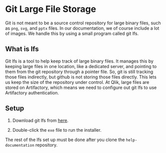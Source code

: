 # Git Large File Storage

Git is not meant to be a source control repository for large binary files, such as `png`, `svg`, and `pptx` files. In our documentation, we of course include a lot of images. We handle this by using a small program called git lfs.

## What is lfs

Git lfs is a tool to help keep track of large binary files.
It manages this by keeping large files in one location, like a dedicated server,
and pointing to them from the git repository through a pointer file. So, git is still tracking those files indirectly,
but github is not storing those files directly. This lets us keep the size of the repository under control.
At Qlik, large files are stored on Artifactory, which means we need to configure out git lfs to use Artifactory authentication.

## Setup

1. Download git lfs from [here](https://git-lfs.github.com/).

1. Double-click the `exe` file to run the installer.

The rest of the lfs set up must be done after you clone the `help-documentation` repository.